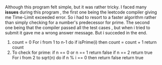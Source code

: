 Although this program felt simple, but it was rather tricky. I faced many **issues** during this program , the first one being the leetcode compiler giving me Time-Limit exceeded error. So i had to resort to a faster algorithm rather than simply checking for a number's predecessor for prime.
The second one being that the compiler passed all the test cases , but when i tried to submit it gave me a wrong answer message. But i succeded in the end.


1. count = 0
    For i from 1 to n-1 do
        if isPrime(i) then count = count + 1
    return count
2. To check for prime:
      if n == 0 or n == 1 return false
    if n == 2 return true
    For i from 2 to sqrt(n) do
        if n % i == 0 then return false
    return true
